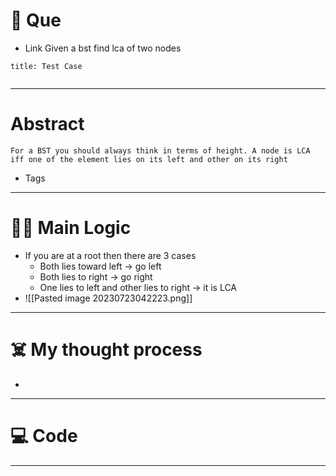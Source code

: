 # 🧩 Que
- Link
Given a bst find lca of two nodes
```ad-question
title: Test Case


```

---
# Abstract
```ad-abstract
For a BST you should always think in terms of height. A node is LCA iff one of the element lies on its left and other on its right
```

- Tags 
--- 
# 🕵️‍♂️ Main Logic
- If you are at a root then there are 3 cases
	- Both lies toward left -> go left
	- Both lies to right -> go right
	- One lies to left and other lies to right -> it is LCA
- ![[Pasted image 20230723042223.png]]

---
# ☠️ My thought process
- 
---

# 💻 Code

---
